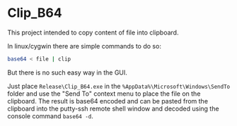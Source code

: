 # Clip_B64
This project intended to copy content of file into clipboard.

In linux/cygwin there are simple commands to do so:
```bash
base64 < file | clip
```
But there is no such easy way in the GUI.

Just place `Release\Clip_B64.exe` in the `%AppData%\Microsoft\Windows\SendTo` folder and use the "Send To" context menu to place the file on the clipboard.
The result is base64 encoded and can be pasted from the clipboard into the putty-ssh remote shell window and decoded using the console command `base64 -d`.
